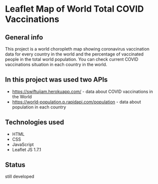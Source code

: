 # Leaflet Map of World Total COVID Vaccinations

## General info

This project is a world choropleth map showing coronavirus vaccination data for every country in the world and the percentage of vaccinated people in the total world population. You can check current COVID vaccinations situation in each country in the world.

## In this project was used two APIs

* https://swiftuijam.herokuapp.com/ - data about COVID vaccinations in the World
* https://world-population.p.rapidapi.com/population - data about population in each country

## Technologies used 

* HTML
* CSS
* JavaScript
* Leaflet JS 1.7.1

## Status
still developed
